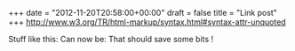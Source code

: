 +++
date = "2012-11-20T20:58:00+00:00"
draft = false
title = "Link post"
+++
http://www.w3.org/TR/html-markup/syntax.html#syntax-attr-unquoted

Stuff like this:  Can now be:  That should save some bits !
